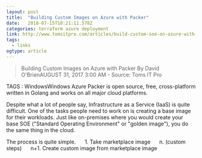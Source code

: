 ```yaml
---
layout: post 
title:  "Building Custom Images on Azure with Packer" 
date:   2018-07-15T10:21:11.578Z 
categories: terraform azure deployment
link: http://www.tomsitpro.com/articles/build-custom-soe-on-azure-with-packer,1-3649.html 
tags:
  - links
ogtype: article 
---
```


> Building Custom Images on Azure with Packer
By David O'BrienAUGUST 31, 2017 3:00 AM - Source: Toms IT Pro
     
TAGS : WindowsWindows Azure
Packer is open source, free, cross-platform written in Golang and works on all major cloud platforms.


Despite what a lot of people say, Infrastructure as a Service (IaaS) is quite difficult. One of the tasks people need to work on is creating a base image for their workloads. Just like on-premises where you would create your base SOE ("Standard Operating Environment" or "golden image"), you do the same thing in the cloud.

The process is quite simple.
     1. Take marketplace image
     n. (custom steps)
     n+1. Create custom image from marketplace image